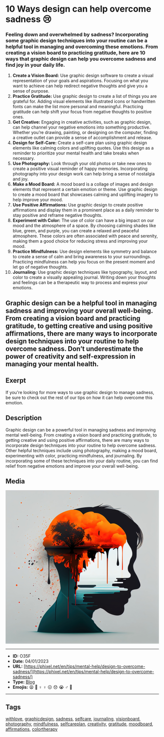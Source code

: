 # 10 Ways design can help overcome sadness 😢
### Feeling down and overwhelmed by sadness? Incorporating some graphic design techniques into your routine can be a helpful tool in managing and overcoming these emotions. From creating a vision board to practicing gratitude, here are 10 ways that graphic design can help you overcome sadness and find joy in your daily life.

1. **Create a Vision Board:** Use graphic design software to create a visual representation of your goals and aspirations. Focusing on what you want to achieve can help redirect negative thoughts and give you a sense of purpose.
2. **Practice Gratitude:** Use graphic design to create a list of things you are grateful for. Adding visual elements like illustrated icons or handwritten fonts can make the list more personal and meaningful. Practicing gratitude can help shift your focus from negative thoughts to positive ones.
3. **Get Creative:** Engaging in creative activities, such as graphic design, can help channel your negative emotions into something productive. Whether you’re drawing, painting, or designing on the computer, finding a creative outlet can provide a sense of accomplishment and release.
4. **Design for Self-Care:** Create a self-care plan using graphic design elements like calming colors and uplifting quotes. Use this design as a reminder to prioritize your mental health and take breaks when necessary.
5. **Use Photography:** Look through your old photos or take new ones to create a positive visual reminder of happy memories. Incorporating photography into your design work can help bring a sense of nostalgia and joy.
6. **Make a Mood Board:** A mood board is a collage of images and design elements that represent a certain emotion or theme. Use graphic design to create a mood board that showcases calming and uplifting imagery to help improve your mood.
7. **Use Positive Affirmations:** Use graphic design to create positive affirmations and display them in a prominent place as a daily reminder to stay positive and reframe negative thoughts.
8. **Experiment with Color:** The use of color can have a big impact on our mood and the atmosphere of a space. By choosing calming shades like blue, green, and purple, you can create a relaxed and peaceful atmosphere. These colors are often associated with peace and serenity, making them a good choice for reducing stress and improving your mood.
9. **Practice Mindfulness:** Use design elements like symmetry and balance to create a sense of calm and bring awareness to your surroundings. Practicing mindfulness can help you focus on the present moment and let go of negative thoughts.
10. **Journaling:** Use graphic design techniques like typography, layout, and color to create a visually appealing journal. Writing down your thoughts and feelings can be a therapeutic way to process and express your emotions.

Graphic design can be a helpful tool in managing sadness and improving your overall well-being. From creating a vision board and practicing gratitude, to getting creative and using positive affirmations, there are many ways to incorporate design techniques into your routine to help overcome sadness. Don’t underestimate the power of creativity and self-expression in managing your mental health.
------------
## Exerpt
If you're looking for more ways to use graphic design to manage sadness, be sure to check out the rest of our tips on how it can help overcome this emotion.
## Description
Graphic design can be a powerful tool in managing sadness and improving mental well-being. From creating a vision board and practicing gratitude, to getting creative and using positive affirmations, there are many ways to incorporate design techniques into your routine to help overcome sadness. Other helpful techniques include using photography, making a mood board, experimenting with color, practicing mindfulness, and journaling. By incorporating some of these techniques into your daily routine, you can find relief from negative emotions and improve your overall well-being.
## Media
<img src="media/e019cb64/design-to-overcome-sadness.jpg">

------------
- **ID:** O35F
- **Date:** 04/01/2023
- **URL:** [https://phixel.net/en/tips/mental-help/design-to-overcome-sadness/](https://phixel.net/en/tips/mental-help/design-to-overcome-sadness/)
- **Type:** [Blog](#blog)
- **Emojis:** 😫 🙇 ‍♀ ♀️ 😖 😞 😭 ‍♂ 🤦 ️

------------
## Tags
[withlove](#withlove), [graphicdesign](#graphicdesign), [sadness](#sadness), [selfcare](#selfcare), [journaling](#journaling), [visionboard](#visionboard), [photography](#photography), [mindfulness](#mindfulness), [selfcareplan](#selfcareplan), [creativity](#creativity), [gratitude](#gratitude), [moodboard](#moodboard), [affirmations](#affirmations), [colortherapy](#colortherapy)
